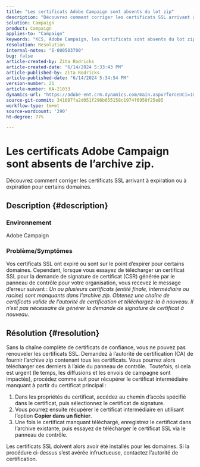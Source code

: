 ```yaml
---
title: "Les certificats Adobe Campaign sont absents du lot zip"
description: "Découvrez comment corriger les certificats SSL arrivant à expiration ou arrivant à expiration pour certains domaines."
solution: Campaign
product: Campaign
applies-to: "Campaign"
keywords: "KCS, Adobe Campaign, les certificats sont absents du lot zip, ssl, domain, control panel"
resolution: Resolution
internal-notes: "E-000503700"
bug: false
article-created-by: Zita Rodricks
article-created-date: "6/14/2024 5:33:43 PM"
article-published-by: Zita Rodricks
article-published-date: "6/14/2024 5:34:54 PM"
version-number: 21
article-number: KA-21033
dynamics-url: "https://adobe-ent.crm.dynamics.com/main.aspx?forceUCI=1&pagetype=entityrecord&etn=knowledgearticle&id=86af893d-742a-ef11-840a-002248084fbb"
source-git-commit: 341087fa2d051f296b655158c1974f6950f25e85
workflow-type: tm+mt
source-wordcount: '290'
ht-degree: 77%

---
```


# Les certificats Adobe Campaign sont absents de l’archive zip.


Découvrez comment corriger les certificats SSL arrivant à expiration ou à expiration pour certains domaines.

## Description {#description}


### <b>Environnement</b>

Adobe Campaign

### <b>Problème/Symptômes</b>

Vos certificats SSL ont expiré ou sont sur le point d’expirer pour certains domaines. Cependant, lorsque vous essayez de télécharger un certificat SSL pour la demande de signature de certificat (CSR) générée par le panneau de contrôle pour votre organisation, vous recevez le message d’erreur suivant : *Un ou plusieurs certificats (entité finale, intermédiaire ou racine) sont manquants dans l’archive zip. Obtenez une chaîne de certificats valide de l’autorité de certification et téléchargez-la à nouveau. Il n’est pas nécessaire de générer la demande de signature de certificat à nouveau*.


## Résolution {#resolution}


Sans la chaîne complète de certificats de confiance, vous ne pouvez pas renouveler les certificats SSL. Demandez à l’autorité de certification (CA) de fournir l’archive zip contenant tous les certificats. Vous pourrez alors télécharger ces derniers à l’aide du panneau de contrôle.  Toutefois, si cela est urgent (le temps, les diffusions et les envois de campagne sont impactés), procédez comme suit pour récupérer le certificat intermédiaire manquant à partir du certificat principal :

1. Dans les propriétés du certificat, accédez au chemin d’accès spécifié dans le certificat, puis sélectionnez le certificat de signature.
2. Vous pourrez ensuite récupérer le certificat intermédiaire en utilisant l’option <b>Copier dans un fichier</b>.
3. Une fois le certificat manquant téléchargé, enregistrez le certificat dans l’archive existante, puis essayez de télécharger le certificat SSL via le panneau de contrôle.


Les certificats SSL doivent alors avoir été installés pour les domaines. Si la procédure ci-dessus s’est avérée infructueuse, contactez l’autorité de certification.
